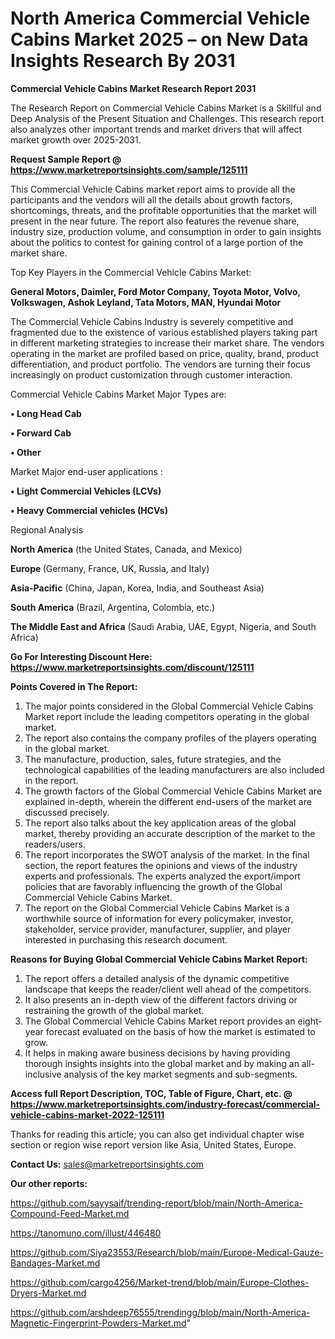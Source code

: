 # North America Commercial Vehicle Cabins Market 2025 – on New Data Insights Research By 2031

<strong>Commercial Vehicle Cabins Market Research Report 2031</strong>

The Research Report on Commercial Vehicle Cabins Market is a Skillful and Deep Analysis of the Present Situation and Challenges. This research report also analyzes other important trends and market drivers that will affect market growth over 2025-2031.

<strong>Request Sample Report @ <a href=https://www.marketreportsinsights.com/sample/125111>https://www.marketreportsinsights.com/sample/125111</a></strong>

This Commercial Vehicle Cabins market report aims to provide all the participants and the vendors will all the details about growth factors, shortcomings, threats, and the profitable opportunities that the market will present in the near future. The report also features the revenue share, industry size, production volume, and consumption in order to gain insights about the politics to contest for gaining control of a large portion of the market share.

Top Key Players in the Commercial Vehicle Cabins Market:

<strong>General Motors, Daimler, Ford Motor Company, Toyota Motor, Volvo, Volkswagen, Ashok Leyland, Tata Motors, MAN, Hyundai Motor</strong>

The Commercial Vehicle Cabins Industry is severely competitive and fragmented due to the existence of various established players taking part in different marketing strategies to increase their market share. The vendors operating in the market are profiled based on price, quality, brand, product differentiation, and product portfolio. The vendors are turning their focus increasingly on product customization through customer interaction.

Commercial Vehicle Cabins Market Major Types are:

<strong>• Long Head Cab

• Forward Cab

• Other</strong>

Market Major end-user applications :

<strong>• Light Commercial Vehicles (LCVs)

• Heavy Commercial vehicles (HCVs)</strong>

Regional Analysis

</u><strong><b>North America</b></strong> (the United States, Canada, and Mexico)

<strong><b>Europe </b></strong>(Germany, France, UK, Russia, and Italy)

<strong><b>Asia-Pacific</b></strong> (China, Japan, Korea, India, and Southeast Asia)

<strong><b>South America</b></strong> (Brazil, Argentina, Colombia, etc.)

<strong><b>The Middle East and Africa</b></strong> (Saudi Arabia, UAE, Egypt, Nigeria, and South Africa)

<strong>Go For Interesting Discount Here: <a href=https://www.marketreportsinsights.com/discount/125111>https://www.marketreportsinsights.com/discount/125111</a></strong>

<strong>Points Covered in The Report:</strong>
<ol>
  <li>The major points considered in the Global Commercial Vehicle Cabins Market report include the leading competitors operating in the global market.</li>
  <li>The report also contains the company profiles of the players operating in the global market.</li>
  <li>The manufacture, production, sales, future strategies, and the technological capabilities of the leading manufacturers are also included in the report.</li>
  <li>The growth factors of the Global Commercial Vehicle Cabins Market are explained in-depth, wherein the different end-users of the market are discussed precisely.</li>
  <li>The report also talks about the key application areas of the global market, thereby providing an accurate description of the market to the readers/users.</li>
  <li>The report incorporates the SWOT analysis of the market. In the final section, the report features the opinions and views of the industry experts and professionals. The experts analyzed the export/import policies that are favorably influencing the growth of the Global Commercial Vehicle Cabins Market.</li>
  <li>The report on the Global Commercial Vehicle Cabins Market is a worthwhile source of information for every policymaker, investor, stakeholder, service provider, manufacturer, supplier, and player interested in purchasing this research document.</li>
</ol>
<strong>Reasons for Buying Global Commercial Vehicle Cabins Market Report:</strong>

<ol>
  <li>The report offers a detailed analysis of the dynamic competitive landscape that keeps the reader/client well ahead of the competitors.</li>
  <li>It also presents an in-depth view of the different factors driving or restraining the growth of the global market.</li>
  <li>The Global Commercial Vehicle Cabins Market report provides an eight-year forecast evaluated on the basis of how the market is estimated to grow.</li>
  <li>It helps in making aware business decisions by having providing thorough insights insights into the global market and by making an all-inclusive analysis of the key market segments and sub-segments.</li>
</ol>
<strong>Access full Report Description, TOC, Table of Figure, Chart, etc. @ <a href=https://www.marketreportsinsights.com/industry-forecast/commercial-vehicle-cabins-market-2022-125111>https://www.marketreportsinsights.com/industry-forecast/commercial-vehicle-cabins-market-2022-125111</a></strong>


Thanks for reading this article; you can also get individual chapter wise section or region wise report version like Asia, United States, Europe.

<strong>Contact Us:</strong>
sales@marketreportsinsights.com

<strong>Our other reports:</strong>

<a href=https://github.com/sayysaif/trending-report/blob/main/North-America-Compound-Feed-Market.md>https://github.com/sayysaif/trending-report/blob/main/North-America-Compound-Feed-Market.md</a>

<a href=https://tanomuno.com/illust/446480>https://tanomuno.com/illust/446480</a>

<a href=https://github.com/Siya23553/Research/blob/main/Europe-Medical-Gauze-Bandages-Market.md>https://github.com/Siya23553/Research/blob/main/Europe-Medical-Gauze-Bandages-Market.md</a>

<a href=https://github.com/cargo4256/Market-trend/blob/main/Europe-Clothes-Dryers-Market.md>https://github.com/cargo4256/Market-trend/blob/main/Europe-Clothes-Dryers-Market.md</a>

<a href=https://github.com/arshdeep76555/trendingg/blob/main/North-America-Magnetic-Fingerprint-Powders-Market.md>https://github.com/arshdeep76555/trendingg/blob/main/North-America-Magnetic-Fingerprint-Powders-Market.md</a>"
